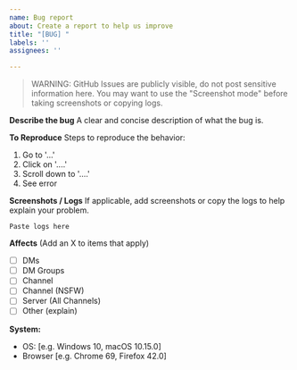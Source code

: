 ```yaml
---
name: Bug report
about: Create a report to help us improve
title: "[BUG] "
labels: ''
assignees: ''

---
```


> WARNING: GitHub Issues are publicly visible, do not post sensitive information here.
> You may want to use the "Screenshot mode" before taking screenshots or copying logs.

**Describe the bug**
A clear and concise description of what the bug is.

**To Reproduce**
Steps to reproduce the behavior:
1. Go to '...'
2. Click on '....'
3. Scroll down to '....'
4. See error

**Screenshots / Logs**
If applicable, add screenshots or copy the logs to help explain your problem.

```
Paste logs here
```

**Affects** (Add an X to items that apply)
- [ ] DMs
- [ ] DM Groups
- [ ] Channel
- [ ] Channel (NSFW)
- [ ] Server (All Channels)
- [ ] Other (explain)

**System:**
 - OS: [e.g. Windows 10, macOS 10.15.0]
 - Browser [e.g. Chrome 69, Firefox 42.0]
